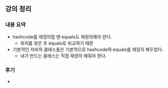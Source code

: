 ## 강의 정리
### 내용 요약
- hashcode를 재정의할 땐 equals도 재정의해야 한다.
    - 위치를 찾은 후 equals로 비교하기 때문
- 기본적인 자바의 클래스들은 기본적으로 hashcode와 equals를 재정의 해두었다.
    - 내가 만드는 클래스는 직접 재정의 해줘야 한다.

### 후기
- 
